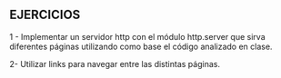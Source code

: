 ## EJERCICIOS ##
1 - Implementar un servidor http con el módulo http.server que sirva diferentes páginas utilizando como base el código analizado en clase.

2- Utilizar links para navegar entre las distintas páginas.